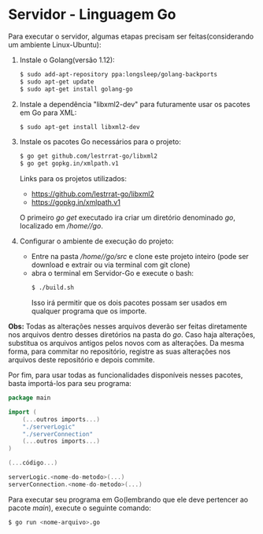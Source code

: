 # Servidor - Linguagem Go

Para executar o servidor, algumas etapas precisam ser feitas(considerando um ambiente Linux-Ubuntu):

 1) Instale o Golang(versão 1.12):
    ```sh
    $ sudo add-apt-repository ppa:longsleep/golang-backports
    $ sudo apt-get update
    $ sudo apt-get install golang-go
    ```
    
 2) Instale a dependência "libxml2-dev" para futuramente usar os pacotes em Go para XML:
    ```sh
    $ sudo apt-get install libxml2-dev 
    ```

 3) Instale os pacotes Go necessários para o projeto:
    ```sh
    $ go get github.com/lestrrat-go/libxml2
    $ go get gopkg.in/xmlpath.v1
    ```
    Links para os projetos utilizados:
    
    - https://github.com/lestrrat-go/libxml2
    - https://gopkg.in/xmlpath.v1
    
    O primeiro _go get_ executado ira criar um diretório denominado _go_, localizado em _/home/<nome-usuario>/go_.
    
4) Configurar o ambiente de execução do projeto:
    - Entre na pasta _/home/<nome-usuario>/go/src_ e clone este projeto inteiro (pode ser download e extrair ou via terminal com git clone)
	- abra o terminal em Servidor-Go e execute o bash:
        ```sh
        $ ./build.sh
        ```
        Isso irá permitir que os dois pacotes possam ser usados em qualquer programa que os importe.
        
**Obs:** Todas as alterações nesses arquivos deverão ser feitas diretamente nos arquivos dentro desses diretórios na pasta do _go_. Caso haja alterações, substitua os arquivos antigos pelos novos com as alterações. Da mesma forma, para commitar no repositório, registre as suas alterações nos arquivos deste repositório e depois commite.

Por fim, para usar todas as funcionalidades disponíveis nesses pacotes, basta importá-los para seu programa:

```go
package main

import (
    (...outros imports...)
    "./serverLogic"
    "./serverConnection"
    (...outros imports...)
)

(...código...)

serverLogic.<nome-do-metodo>(...)
serverConnection.<nome-do-metodo>(...)
```

Para executar seu programa em Go(lembrando que ele  deve pertencer ao pacote _main_), execute o seguinte comando:
```sh
$ go run <nome-arquivo>.go
```
